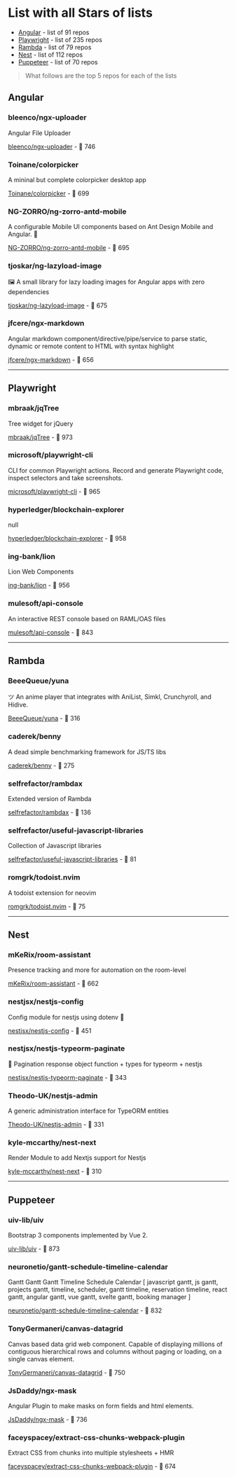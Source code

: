 # List with all **Stars of** lists

* [Angular](https://github.com/selfrefactor/services/blob/master/packages/all-stars-of/stars-of-angular.md) - list of 91 repos
* [Playwright](https://github.com/selfrefactor/services/blob/master/packages/all-stars-of/stars-of-playwright.md) - list of 235 repos
* [Rambda](https://github.com/selfrefactor/services/blob/master/packages/all-stars-of/stars-of-rambda.md) - list of 79 repos
* [Nest](https://github.com/selfrefactor/services/blob/master/packages/all-stars-of/stars-of-nest.md) - list of 112 repos
* [Puppeteer](https://github.com/selfrefactor/services/blob/master/packages/all-stars-of/stars-of-puppeteer.md) - list of 70 repos

> What follows are the top 5 repos for each of the lists

## Angular

### bleenco/ngx-uploader

Angular File Uploader

[bleenco/ngx-uploader](https://github.com/bleenco/ngx-uploader) - 🌟 746

### Toinane/colorpicker

A mininal but complete colorpicker desktop app

[Toinane/colorpicker](https://github.com/Toinane/colorpicker) - 🌟 699

### NG-ZORRO/ng-zorro-antd-mobile

A configurable Mobile UI components based on Ant Design Mobile and Angular. 🐜

[NG-ZORRO/ng-zorro-antd-mobile](https://github.com/NG-ZORRO/ng-zorro-antd-mobile) - 🌟 695

### tjoskar/ng-lazyload-image

🖼 A small library for lazy loading images for Angular apps with zero dependencies 

[tjoskar/ng-lazyload-image](https://github.com/tjoskar/ng-lazyload-image) - 🌟 675

### jfcere/ngx-markdown

Angular markdown component/directive/pipe/service to parse static, dynamic or remote content to HTML with syntax highlight

[jfcere/ngx-markdown](https://github.com/jfcere/ngx-markdown) - 🌟 656

---

## Playwright

### mbraak/jqTree

Tree widget for jQuery

[mbraak/jqTree](https://github.com/mbraak/jqTree) - 🌟 973

### microsoft/playwright-cli

CLI for common Playwright actions. Record and generate Playwright code, inspect selectors and take screenshots.

[microsoft/playwright-cli](https://github.com/microsoft/playwright-cli) - 🌟 965

### hyperledger/blockchain-explorer

null

[hyperledger/blockchain-explorer](https://github.com/hyperledger/blockchain-explorer) - 🌟 958

### ing-bank/lion

Lion Web Components

[ing-bank/lion](https://github.com/ing-bank/lion) - 🌟 956

### mulesoft/api-console

An interactive REST console based on RAML/OAS files

[mulesoft/api-console](https://github.com/mulesoft/api-console) - 🌟 843

---

## Rambda

### BeeeQueue/yuna

ツ An anime player that integrates with AniList, Simkl, Crunchyroll, and Hidive.

[BeeeQueue/yuna](https://github.com/BeeeQueue/yuna) - 🌟 316

### caderek/benny

A dead simple benchmarking framework for JS/TS libs

[caderek/benny](https://github.com/caderek/benny) - 🌟 275

### selfrefactor/rambdax

Extended version of Rambda 

[selfrefactor/rambdax](https://github.com/selfrefactor/rambdax) - 🌟 136

### selfrefactor/useful-javascript-libraries

Collection of Javascript libraries

[selfrefactor/useful-javascript-libraries](https://github.com/selfrefactor/useful-javascript-libraries) - 🌟 81

### romgrk/todoist.nvim

A todoist extension for neovim

[romgrk/todoist.nvim](https://github.com/romgrk/todoist.nvim) - 🌟 75

---

## Nest

### mKeRix/room-assistant

Presence tracking and more for automation on the room-level

[mKeRix/room-assistant](https://github.com/mKeRix/room-assistant) - 🌟 662

### nestjsx/nestjs-config

Config module for nestjs using dotenv :key:

[nestjsx/nestjs-config](https://github.com/nestjsx/nestjs-config) - 🌟 451

### nestjsx/nestjs-typeorm-paginate

:page_with_curl: Pagination response object function + types for typeorm + nestjs

[nestjsx/nestjs-typeorm-paginate](https://github.com/nestjsx/nestjs-typeorm-paginate) - 🌟 343

### Theodo-UK/nestjs-admin

A generic administration interface for TypeORM entities 

[Theodo-UK/nestjs-admin](https://github.com/Theodo-UK/nestjs-admin) - 🌟 331

### kyle-mccarthy/nest-next

Render Module to add Nextjs support for Nestjs

[kyle-mccarthy/nest-next](https://github.com/kyle-mccarthy/nest-next) - 🌟 310

---

## Puppeteer

### uiv-lib/uiv

Bootstrap 3 components implemented by Vue 2.

[uiv-lib/uiv](https://github.com/uiv-lib/uiv) - 🌟 873

### neuronetio/gantt-schedule-timeline-calendar

Gantt Gantt Gantt Timeline Schedule Calendar [ javascript gantt, js gantt, projects gantt, timeline, scheduler, gantt timeline, reservation timeline, react gantt, angular gantt, vue gantt, svelte gantt, booking manager ]

[neuronetio/gantt-schedule-timeline-calendar](https://github.com/neuronetio/gantt-schedule-timeline-calendar) - 🌟 832

### TonyGermaneri/canvas-datagrid

Canvas based data grid web component.  Capable of displaying millions of contiguous hierarchical rows and columns without paging or loading, on a single canvas element.

[TonyGermaneri/canvas-datagrid](https://github.com/TonyGermaneri/canvas-datagrid) - 🌟 750

### JsDaddy/ngx-mask

Angular Plugin to make masks on form fields and html elements.

[JsDaddy/ngx-mask](https://github.com/JsDaddy/ngx-mask) - 🌟 736

### faceyspacey/extract-css-chunks-webpack-plugin

Extract CSS from chunks into multiple stylesheets + HMR

[faceyspacey/extract-css-chunks-webpack-plugin](https://github.com/faceyspacey/extract-css-chunks-webpack-plugin) - 🌟 674

